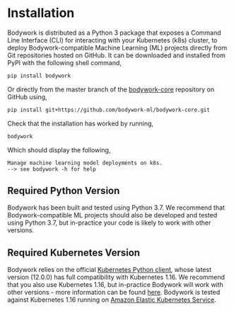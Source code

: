 # Installation

Bodywork is distributed as a Python 3 package that exposes a Command Line Interface (CLI) for interacting with your Kubernetes (k8s) cluster, to deploy Bodywork-compatible Machine Learning (ML) projects directly from Git repositories hosted on GitHub. It can be downloaded and installed from PyPI with the following shell command,

```bash
pip install bodywork
```

Or directly from the master branch of the [bodywork-core](https://github.com/bodywork-ml/bodywork-core) repository on GitHub using,

```bash
pip install git+https://github.com/bodywork-ml/bodywork-core.git
```

Check that the installation has worked by running,

```bash
bodywork
```

Which should display the following,

```text
Manage machine learning model deployments on k8s.
--> see bodywork -h for help
```

## Required Python Version

Bodywork has been built and tested using Python 3.7. We recommend that Bodywork-compatible ML projects should also be developed and tested using Python 3.7, but in-practice your code is likely to work with other versions.

## Required Kubernetes Version

Bodywork relies on the official [Kubernetes Python client](https://github.com/kubernetes-client/python), whose latest version (12.0.0) has full compatibility with Kubernetes 1.16. We recommend that you also use Kubernetes 1.16, but in-practice Bodywork will work with other versions - more information can be found [here](https://github.com/kubernetes-client/python#compatibility). Bodywork is tested against Kubernetes 1.16 running on [Amazon Elastic Kubernetes Service](https://aws.amazon.com/eks/).
